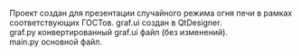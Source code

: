 Проект создан для презентации случайного режима огня печи в рамках соответствующих ГОСТов.
graf.ui создан в QtDesigner. <br /> graf.py конвертированный graf.ui файл (без изменений). <br /> main.py основной файл.
